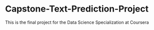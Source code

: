 # Capstone-Text-Prediction-Project
This is the final project for the Data Science Specialization at Coursera
